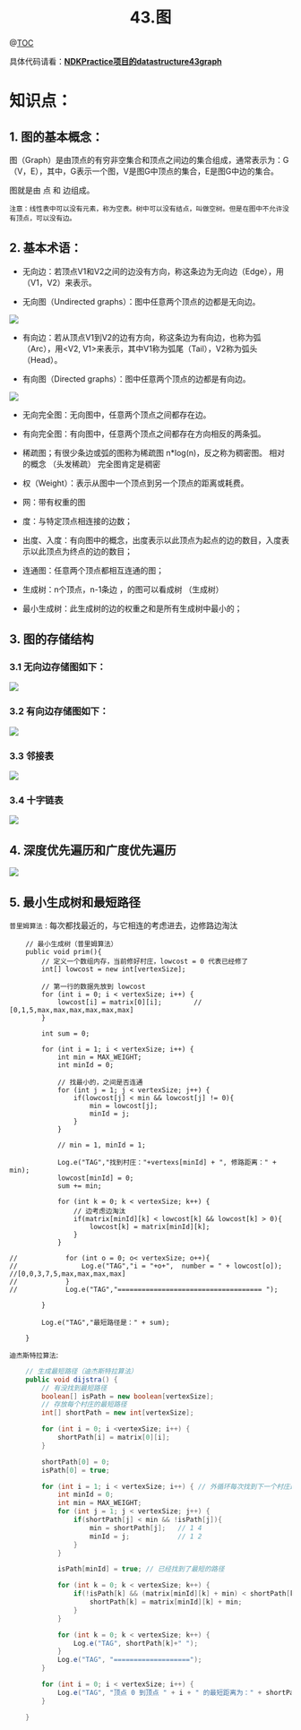 # <center>43.图<center>
@[TOC](数据结构和算法)

具体代码请看：**[NDKPractice项目的datastructure43graph](https://github.com/EastUp/NDKPractice/tree/master/datastructure43graph)**

# 知识点：

## 1. 图的基本概念：

图（Graph）是由顶点的有穷非空集合和顶点之间边的集合组成，通常表示为：G（V，E），其中，G表示一个图，V是图G中顶点的集合，E是图G中边的集合。

图就是由 点 和 边组成。

`注意：线性表中可以没有元素，称为空表。树中可以没有结点，叫做空树。但是在图中不允许没有顶点，可以没有边。`

## 2. 基本术语：
- 无向边：若顶点V1和V2之间的边没有方向，称这条边为无向边（Edge），用（V1，V2）来表示。

- 无向图（Undirected graphs）：图中任意两个顶点的边都是无向边。

![](../pic/43.无向图.png)

- 有向边：若从顶点V1到V2的边有方向，称这条边为有向边，也称为弧（Arc），用<V2, V1>来表示，其中V1称为弧尾（Tail），V2称为弧头（Head）。

- 有向图（Directed graphs）：图中任意两个顶点的边都是有向边。

![](../pic/43.有向图.png)


- 无向完全图：无向图中，任意两个顶点之间都存在边。

- 有向完全图：有向图中，任意两个顶点之间都存在方向相反的两条弧。

- 稀疏图；有很少条边或弧的图称为稀疏图 n*log(n)，反之称为稠密图。  相对的概念  （头发稀疏） 完全图肯定是稠密

- 权（Weight）：表示从图中一个顶点到另一个顶点的距离或耗费。

- 网：带有权重的图

- 度：与特定顶点相连接的边数；

- 出度、入度：有向图中的概念，出度表示以此顶点为起点的边的数目，入度表示以此顶点为终点的边的数目；

- 连通图：任意两个顶点都相互连通的图；

- 生成树：n个顶点，n-1条边 ，的图可以看成树 （生成树）

- 最小生成树：此生成树的边的权重之和是所有生成树中最小的；

## 3. 图的存储结构

### 3.1 无向边存储图如下：

![](../pic/43.无向边存储方式.png)

### 3.2 有向边存储图如下：

![](../pic/43.有向边存储方式.png)


### 3.3  邻接表

![](../pic/43.邻接表.png)

### 3.4 十字链表

![](../pic/43.十字链表.png)

## 4. 深度优先遍历和广度优先遍历

![](../pic/43.广度优先遍历.png)

## 5. 最小生成树和最短路径

`普里姆算法` : 每次都找最近的，与它相连的考虑进去，边修路边淘汰

```
    // 最小生成树（普里姆算法）
    public void prim(){
        // 定义一个数组内存，当前修好村庄，lowcost = 0 代表已经修了
        int[] lowcost = new int[vertexSize];

        // 第一行的数据先放到 lowcost
        for (int i = 0; i < vertexSize; i++) {
            lowcost[i] = matrix[0][i];        // [0,1,5,max,max,max,max,max,max]
        }

        int sum = 0;

        for (int i = 1; i < vertexSize; i++) {
            int min = MAX_WEIGHT;
            int minId = 0;

            // 找最小的，之间是否连通
            for (int j = 1; j < vertexSize; j++) {
                if(lowcost[j] < min && lowcost[j] != 0){
                    min = lowcost[j];
                    minId = j;
                }
            }

            // min = 1, minId = 1;

            Log.e("TAG","找到村庄："+vertexs[minId] + ", 修路距离：" + min);
            lowcost[minId] = 0;
            sum += min;

            for (int k = 0; k < vertexSize; k++) {
                // 边考虑边淘汰
                if(matrix[minId][k] < lowcost[k] && lowcost[k] > 0){
                    lowcost[k] = matrix[minId][k];
                }
            }

//            for (int o = 0; o< vertexSize; o++){
//                Log.e("TAG","i = "+o+",  number = " + lowcost[o]); //[0,0,3,7,5,max,max,max,max]
//            }
//            Log.e("TAG","==================================== ");

        }

        Log.e("TAG","最短路径是：" + sum);

    }
```

`迪杰斯特拉算法`:

```java
    // 生成最短路径（迪杰斯特拉算法）
    public void dijstra() {
        // 有没找到最短路径
        boolean[] isPath = new boolean[vertexSize];
        // 存放每个村庄的最短路径
        int[] shortPath = new int[vertexSize];

        for (int i = 0; i <vertexSize; i++) {
            shortPath[i] = matrix[0][i];
        }

        shortPath[0] = 0;
        isPath[0] = true;

        for (int i = 1; i < vertexSize; i++) { // 外循环每次找到下一个村庄最短的路径
            int minId = 0;
            int min = MAX_WEIGHT;
            for (int j = 1; j < vertexSize; j++) {
                if(shortPath[j] < min && !isPath[j]){
                    min = shortPath[j];   // 1 4
                    minId = j;            // 1 2
                }
            }

            isPath[minId] = true; // 已经找到了最短的路径

            for (int k = 0; k < vertexSize; k++) {
                if(!isPath[k] && (matrix[minId][k] + min) < shortPath[k]){
                    shortPath[k] = matrix[minId][k] + min;
                }
            }

            for (int k = 0; k < vertexSize; k++) {
                Log.e("TAG", shortPath[k]+" ");
            }
            Log.e("TAG", "===================");
        }

        for (int i = 0; i < vertexSize; i++) {
            Log.e("TAG", "顶点 0 到顶点 " + i + " 的最短距离为：" + shortPath[i]);
        }

    }
```






















